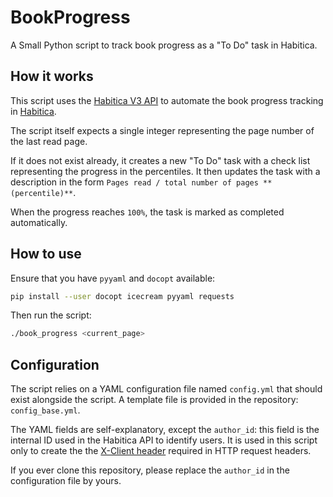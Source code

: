# BookProgress
A Small Python script to track book progress as a "To Do" task in Habitica.

## How it works
This script uses the [Habitica V3 API](https://habitica.com/apidoc/) to automate the book progress tracking in [Habitica](https://habitica.com/).

The script itself expects a single integer representing the page number of the last read page.

If it does not exist already, it creates a new "To Do" task with a check list representing the progress in the percentiles. It then updates the task with a description in the form `Pages read / total number of pages **(percentile)**`.

When the progress reaches `100%`, the task is marked as completed automatically.

## How to use

Ensure that you have `pyyaml` and `docopt` available:

```bash
pip install --user docopt icecream pyyaml requests
```

Then run the script:

```bash
./book_progress <current_page>
```

## Configuration
The script relies on a YAML configuration file named `config.yml` that should exist alongside the script. A template file is provided in the repository: `config_base.yml`.

The YAML fields are self-explanatory, except the `author_id`: this field is the internal ID used in the Habitica API to identify users. It is used in this script only to create the the [X-Client header](https://habitica.fandom.com/wiki/Guidance_for_Comrades#X-Client_Header) required in HTTP request headers.

If you ever clone this repository, please replace the `author_id` in the configuration file by yours.